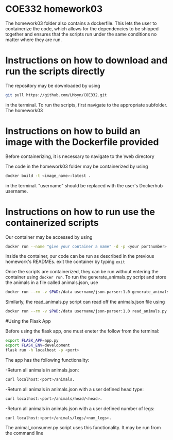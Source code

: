# COE332 homework03

The homework03 folder also contains a dockerfile. This lets the user to containerize the code, which allows for the dependencies to be shipped together and ensures that the scripts run under the same conditions no matter where they are run.

# Instructions on how to download and run the scripts directly

The repository may be downloaded by using

```bash
git pull https://github.com/LMoyn/COE332.git
````

in the terminal. To run the scripts, first navigate to the appropriate subfolder. The homework03 

# Instructions on how to build an image with the Dockerfile provided

Before containerizing, it is necessary to navigate to the \web directory

The code in the homework03 folder may be containerized by using

```bash
docker build -t <image_name>:latest .
```

in the terminal. "username" should be replaced with the user's Dockerhub username. 

# Instructions on how to run use the containerized scripts
Our container may be accessed by using

```bash
docker run --name "give your container a name" -d -p <your portnumber>:5000 <image_name>
```

Inside the container, our code can be run as described in the previous homework's READMEs. exit the container by typing `exit`


Once the scripts are containerized, they can be run without entering the container using `docker run`. To run the generate_animals.py script and store the animals in a file called animals.json, use

```bash
docker run --rm -v $PWD:/data username/json-parser:1.0 generate_animals.py /data/animals.json`
```

Similarly, the read_animals.py script can read off the animals.json file using

```bash
docker run --rm -v $PWD:/data username/json-parser:1.0 read_animals.py /data/animals.json
```

#Using the Flask App

Before using the flask app, one must eneter the follow from the terminal:

```bash
export FLASK_APP=app.py
export FLASK_ENV=development
flask run -h localhost -p <port>
```

The app has the following functionality:

-Return all animals in animals.json:

```bash
curl localhost:<port>/animals.
```

-Return all animals in animals.json with a user defined head type:

```bash
curl localhost:<port>/animals/head/<head>.
```

-Return all animals in animals.json with a user defined number of legs:

```bash
curl localhost:<port>/animals/legs/<num_legs>.
```

The animal_consumer.py script uses this functionality. It may be run from the command line
